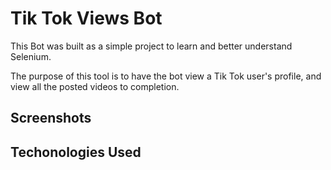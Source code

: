 # Tik Tok Views Bot

This Bot was built as a simple project to learn and better understand Selenium.

The purpose of this tool is to have the bot view a Tik Tok user's profile, and view all the posted videos to completion.

## Screenshots



## Techonologies Used